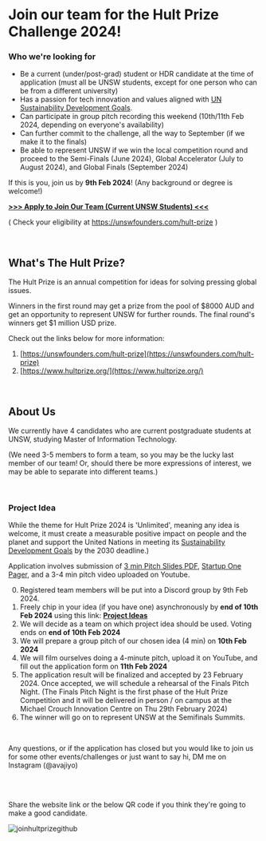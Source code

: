 # Join our team for the Hult Prize Challenge 2024!

### Who we're looking for

- Be a current (under/post-grad) student or HDR candidate at the time of application (must all be UNSW students, except for one person who can be from a different university)
- Has a passion for tech innovation and values aligned with [UN Sustainability Development Goals](https://www.un.org/sustainabledevelopment/sustainable-development-goals/).
- Can participate in group pitch recording this weekend (10th/11th Feb 2024, depending on everyone's availability)
- Can further commit to the challenge, all the way to September (if we make it to the finals)
- Be able to represent UNSW if we win the local competition round and proceed to the Semi-Finals (June 2024), Global Accelerator (July to August 2024), and Global Finals (September 2024)


If this is you, join us by <b>9th Feb 2024</b>!
(Any background or degree is welcome!)

<b> [>>> Apply to Join Our Team (Current UNSW Students) <<<](https://forms.gle/kgirFkt7yZpDNniRA) </b>

( Check your eligibility at https://unswfounders.com/hult-prize )


<br />

## What's The Hult Prize?

The Hult Prize is an annual competition for ideas for solving pressing global issues. 

Winners in the first round may get a prize from the pool of $8000 AUD and get an opportunity to represent UNSW for further rounds. 
The final round's winners get $1 million USD prize.

Check out the links below for more information: 
1. [https://unswfounders.com/hult-prize](https://unswfounders.com/hult-prize)
2. [https://www.hultprize.org/](https://www.hultprize.org/)

<br />

##  About Us

We currently have 4 candidates who are current postgraduate students at UNSW, studying Master of Information Technology.

(We need 3-5 members to form a team, so you may be the lucky last member of our team! Or, should there be more expressions of interest, we may be able to separate into different teams.)


<br />


###  Project Idea


While the theme for Hult Prize 2024 is 'Unlimited', meaning any idea is welcome, it must create a measurable positive impact on people and the planet and support the United Nations in meeting its [Sustainability Development Goals](https://www.un.org/sustainabledevelopment/sustainable-development-goals/)  by the 2030 deadline.)

Application involves submission of [3 min Pitch Slides PDF](https://drive.google.com/file/d/1daRtnngKt26blgUv2eX_A70nlM93w3S9/view), [Startup One Pager](https://s3.amazonaws.com/accelerator.app/2024+Startup+One-Pager+Template+%282%29_9bCmUOpLEC_iqUSa3IwZO.pdf), and a 3-4 min pitch video uploaded on Youtube.


0. Registered team members will be put into a Discord group by 9th Feb 2024.
1. Freely chip in your idea (if you have one) asynchronously by <b>end of 10th Feb 2024</b> using this link: <b> [Project Ideas](https://www.figma.com/file/3a2EGEaoHWFQjuh5F08la1/Hult-Prize-idea-brainstorming---What-Startup-Idea-do-you-have-in-mind%3F?type=whiteboard&node-id=0%3A1&t=9pK9XM8tkT6urd4T-1) </b>
2. We will decide as a team on which project idea should be used. Voting ends on <b>end of 10th Feb 2024</b>
3. We will prepare a group pitch of our chosen idea (4 min) on <b>10th Feb 2024</b>
4. We will film ourselves doing a 4-minute pitch, upload it on YouTube, and fill out the application form on  <b>11th Feb 2024</b>
5. The application result will be finalized and accepted by 23 February 2024. Once accepted, we will schedule a rehearsal of the Finals Pitch Night.
   (The Finals Pitch Night is the first phase of the Hult Prize Competition and it will be delivered in person / on campus at the Michael Crouch Innovation Centre on Thu 29th February 2024)
6. The winner will go on to represent UNSW at the Semifinals Summits.



 <br />


Any questions, or if the application has closed but you would like to join us for some other events/challenges or just want to say hi, DM me on Instagram (@avajiyo)


<br />
<br />

Share the website link or the below QR code if you think they're going to make a good candidate.

![joinhultprizegithub](https://github.com/in-c0/join-hult-prize/assets/154449115/444fd354-3e80-49f5-ba67-631e7166683a)

